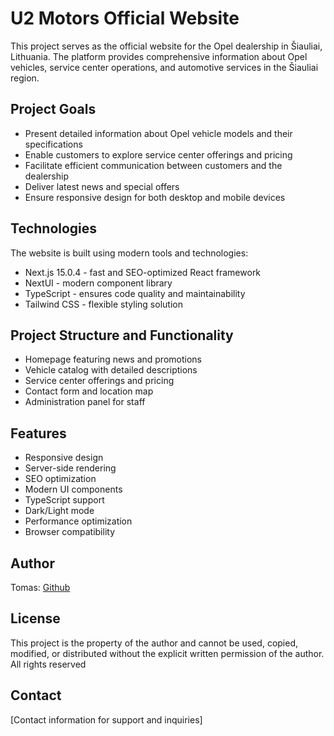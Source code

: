 # U2 Motors  Official Website

This project serves as the official website for the Opel dealership in Šiauliai, Lithuania. The platform provides comprehensive information about Opel vehicles, service center operations, and automotive services in the Šiauliai region.

## Project Goals
- Present detailed information about Opel vehicle models and their specifications
- Enable customers to explore service center offerings and pricing
- Facilitate efficient communication between customers and the dealership
- Deliver latest news and special offers
- Ensure responsive design for both desktop and mobile devices

## Technologies
The website is built using modern tools and technologies:
- Next.js 15.0.4 - fast and SEO-optimized React framework
- NextUI - modern component library
- TypeScript - ensures code quality and maintainability
- Tailwind CSS - flexible styling solution


## Project Structure and Functionality
- Homepage featuring news and promotions
- Vehicle catalog with detailed descriptions
- Service center offerings and pricing
- Contact form and location map
- Administration panel for staff


## Features
- Responsive design
- Server-side rendering
- SEO optimization
- Modern UI components
- TypeScript support
- Dark/Light mode
- Performance optimization
- Browser compatibility


## Author
Tomas: [Github](https://github.com/tomaskls/)

## License
This project is the property of the author and cannot be used, copied, modified, or distributed without the explicit written permission of the author. All rights reserved

## Contact
[Contact information for support and inquiries]